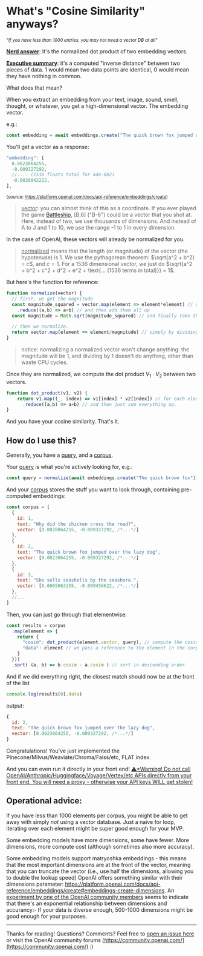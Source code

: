 # What's "Cosine Similarity" anyways?

<sup>*"If you have less than 1000 entries, you may not need a vector DB at all"*</sup>

<ins>**Nerd answer**</ins>: It's the normalized dot product of two embedding vectors. 

<ins>**Executive summary**</ins>: it's a computed "inverse distance" between two pieces of data. 1 would mean two data points are identical, 0 would mean they have nothing in common.

What does that mean? 

When you extract an embedding from your text, image, sound, smell, thought, or whatever, you get a high-dimensional vector. The embedding vector.

e.g.:

```javascript
const embedding = await embeddings.create("The quick brown fox jumped over the lazy dog") // simplified
```
You'll get a vector as a response:
```javascript
"embedding": [
  0.0023064255,
  -0.009327292,
  //.... (1536 floats total for ada-002)
  -0.0028842222,
],
```
<sup>(source: https://platform.openai.com/docs/api-reference/embeddings/create)</sup>

> <ins>vector</ins>: you can almost think of this as a coordinate. If you ever played the game [Battleship](https://en.wikipedia.org/wiki/Battleship_(game)), \[B,6\] ("B-6") could be a vector that you shot at. Here, instead of two, we use thousands of dimensions. And instead of A to J and 1 to 10, we use the range -1 to 1 in every dimension.

In the case of OpenAI, these vectors will already be normalized for you.

> <ins>normalized</ins> means that the length (or magnitude) of the vector (the hypotenuse) is 1. We use the pythagorean theorem: $\sqrt{a^2 + b^2} = c$, and $c = 1$. For a 1536 dimensional vector, we just do $\sqrt{a^2 + b^2 + c^2 + d^2 + e^2 + \text{... (1536 terms in total)}} = 1$.

But here's the function for reference:

```javascript
function normalize(vector) {
  // first, we get the magnitude
  const magnitude_squared = vector.map(element => element*element) // square each element
    .reduce((a,b) => a+b) // and then add them all up
  const magnitude = Math.sqrt(magnitude_squared) // and finally take the square root.

  // then we normalize.
  return vector.map(element => element/magnitude) // simply by dividing each element by the magnitude.
}
```
> notice: normalizing a normalized vector won't change anything: the magnitude will be 1, and dividing by 1 doesn't do anything, other than waste CPU cycles.

Once they are normalized, we compute the dot product $V_1 \cdot V_2$ between two vectors.

```javascript
function dot_product(v1, v2) {
    return v1.map((_, index) => v1[index] * v2[index]) // for each element in the vector, multiply with same index element in other vector,
      .reduce((a,b) => a+b) // and then just sum everything up.
}
```

And you have your cosine similarity. That's it. 

## How do I use this?

Generally, you have a <ins>query</ins>, and a <ins>corpus</ins>. 

Your <ins>query</ins> is what you're actively looking for, e.g.: 

```javascript
const query = normalize(await embeddings.create("The quick brown fox")) // normalization may be optional with some models
```

And your <ins>corpus</ins> stores the stuff you want to look through, containing pre-computed embeddings:

```javascript
const corpus = [
  {
    id: 1,
    text: "Why did the chicken cross the road?",
    vector: [0.0028064255, -0.009327292, /*...*/]
  },
  {
    id: 2,
    text: "The quick brown fox jumped over the lazy dog",
    vector: [0.0023064255, -0.009327292, /*...*/]
  },
  {
    id: 3,
    text: "She sells seashells by the seashore.",
    vector: [0.0065063255, -0.009456622, /*...*/]
  },
  //...
]
```

Then, you can just go through that elementwise:

```javascript
const results = corpus
  .map(element => {
    return { 
      "cosim": dot_product(element.vector, query), // compute the cosine similarity
      "data": element // we pass a reference to the element in the corpus, because we want to sort this later
    }
  }))
  .sort( (a, b) => b.cosim - a.cosim ) // sort in descending order
```

And if we did everything right, the closest match should now be at the front of the list

```javascript
console.log(results[0].data)
```
output:
```javascript
{
  id: 2,
  text: "The quick brown fox jumped over the lazy dog",
  vector: [0.0023064255, -0.009327292, /*...*/]
}
```

Congratulations! You've just implemented the Pinecone/Milvus/Weaviate/Chroma/Faiss/etc, FLAT index. 

And you can even run it directly in your front end!
<ins>⚠️*Warning! Do not call OpenAI/Anthropic/Huggingface/Voyage/Vertex/etc APIs directly from your front end. You will need a proxy - otherwise your API keys WILL get stolen!</ins>

## Operational advice:

If you have less than 1000 elements per corpus, you might be able to get away with simply *not* using a vector database. Just a naive for loop, iterating over each element might be super good enough for your MVP.

Some embedding models have more dimensions, some have fewer. More dimensions, more compute cost (although sometimes also more accuracy). 

Some embedding models support matryoshka embeddings - this means that the most important dimensions are at the front of the vector, meaning that you can truncate the vector (i.e., use half the dimensions, allowing you to double the lookup speed)
OpenAI offers something similar with their dimensions parameter: https://platform.openai.com/docs/api-reference/embeddings/create#embeddings-create-dimensions. An [experiment by one of the OpenAI community members](https://community.openai.com/t/it-looks-like-text-embedding-3-embeddings-are-truncated-scaled-versions-from-higher-dim-version/602276/14) seems to indicate that there's an exponential relationship between dimensions and accurancy:- If your data is diverse enough, 500-1000 dimensions might be good enough for your purposes.

---

Thanks for reading! Questions? Comments? Feel free to [open an issue here](https://github.com/neurofleet/blog/issues/new) or visit the OpenAI community forums [https://community.openai.com/](https://community.openai.com/) :)
